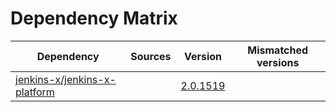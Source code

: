 # Dependency Matrix

Dependency | Sources | Version | Mismatched versions
---------- | ------- | ------- | -------------------
[jenkins-x/jenkins-x-platform](https://github.com/jenkins-x/jenkins-x-platform) |  | [2.0.1519](https://github.com/jenkins-x/jenkins-x-platform/releases/tag/v2.0.1519) | 
